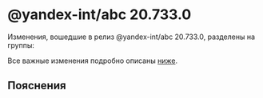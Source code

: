 # @yandex-int/abc 20.733.0

<!-- ЧЕЛОВЕЧЕСКОЕ ВСТУПЛЕНИЕ -->

Изменения, вошедшие в релиз @yandex-int/abc 20.733.0, разделены на группы:

Все важные изменения подробно описаны [ниже](#Пояснения).

## Пояснения

